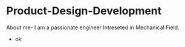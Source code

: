 # Product-Design-Development
  About me- I am a passionate engineer Intreseted in Mechanical Field.
 
 
 * ok
  
